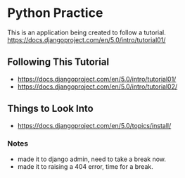 # Python Practice
This is an application being created to follow a tutorial. 
https://docs.djangoproject.com/en/5.0/intro/tutorial01/
## Following This Tutorial
- https://docs.djangoproject.com/en/5.0/intro/tutorial01/
- https://docs.djangoproject.com/en/5.0/intro/tutorial02/

## Things to Look Into
- https://docs.djangoproject.com/en/5.0/topics/install/

### Notes
- made it to django admin, need to take a break now. 
- made it to raising a 404 error, time for a break.

